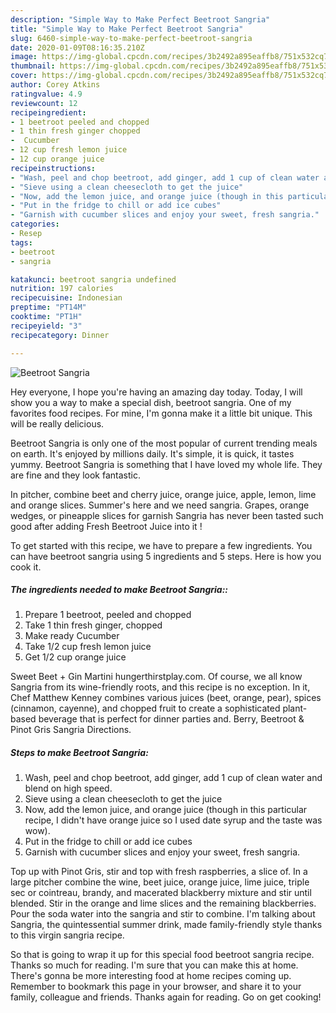 ```yaml
---
description: "Simple Way to Make Perfect Beetroot Sangria"
title: "Simple Way to Make Perfect Beetroot Sangria"
slug: 6460-simple-way-to-make-perfect-beetroot-sangria
date: 2020-01-09T08:16:35.210Z
image: https://img-global.cpcdn.com/recipes/3b2492a895eaffb8/751x532cq70/beetroot-sangria-recipe-main-photo.jpg
thumbnail: https://img-global.cpcdn.com/recipes/3b2492a895eaffb8/751x532cq70/beetroot-sangria-recipe-main-photo.jpg
cover: https://img-global.cpcdn.com/recipes/3b2492a895eaffb8/751x532cq70/beetroot-sangria-recipe-main-photo.jpg
author: Corey Atkins
ratingvalue: 4.9
reviewcount: 12
recipeingredient:
- 1 beetroot peeled and chopped
- 1 thin fresh ginger chopped
-  Cucumber
- 12 cup fresh lemon juice
- 12 cup orange juice
recipeinstructions:
- "Wash, peel and chop beetroot, add ginger, add 1 cup of clean water and blend on high speed."
- "Sieve using a clean cheesecloth to get the juice"
- "Now, add the lemon juice, and orange juice (though in this particular recipe, I didn&#39;t have orange juice so I used date syrup and the taste was wow)."
- "Put in the fridge to chill or add ice cubes"
- "Garnish with cucumber slices and enjoy your sweet, fresh sangria."
categories:
- Resep
tags:
- beetroot
- sangria

katakunci: beetroot sangria undefined
nutrition: 197 calories
recipecuisine: Indonesian
preptime: "PT14M"
cooktime: "PT1H"
recipeyield: "3"
recipecategory: Dinner

---
```



![Beetroot Sangria](https://img-global.cpcdn.com/recipes/3b2492a895eaffb8/751x532cq70/beetroot-sangria-recipe-main-photo.jpg)

Hey everyone, I hope you're having an amazing day today. Today, I will show you a way to make a special dish, beetroot sangria. One of my favorites food recipes. For mine, I'm gonna make it a little bit unique. This will be really delicious.

Beetroot Sangria is only one of the most popular of current trending meals on earth. It's enjoyed by millions daily. It's simple, it is quick, it tastes yummy. Beetroot Sangria is something that I have loved my whole life. They are fine and they look fantastic.

In pitcher, combine beet and cherry juice, orange juice, apple, lemon, lime and orange slices. Summer&#39;s here and we need sangria. Grapes, orange wedges, or pineapple slices for garnish Sangria has never been tasted such good after adding Fresh Beetroot Juice into it !


To get started with this recipe, we have to prepare a few ingredients. You can have beetroot sangria using 5 ingredients and 5 steps. Here is how you cook it.

##### The ingredients needed to make Beetroot Sangria::

1. Prepare 1 beetroot, peeled and chopped
1. Take 1 thin fresh ginger, chopped
1. Make ready  Cucumber
1. Take 1/2 cup fresh lemon juice
1. Get 1/2 cup orange juice


Sweet Beet + Gin Martini hungerthirstplay.com. Of course, we all know Sangria from its wine-friendly roots, and this recipe is no exception. In it, Chef Matthew Kenney combines various juices (beet, orange, pear), spices (cinnamon, cayenne), and chopped fruit to create a sophisticated plant-based beverage that is perfect for dinner parties and. Berry, Beetroot &amp; Pinot Gris Sangria Directions. 

##### Steps to make Beetroot Sangria:

1. Wash, peel and chop beetroot, add ginger, add 1 cup of clean water and blend on high speed.
1. Sieve using a clean cheesecloth to get the juice
1. Now, add the lemon juice, and orange juice (though in this particular recipe, I didn&#39;t have orange juice so I used date syrup and the taste was wow).
1. Put in the fridge to chill or add ice cubes
1. Garnish with cucumber slices and enjoy your sweet, fresh sangria.


Top up with Pinot Gris, stir and top with fresh raspberries, a slice of. In a large pitcher combine the wine, beet juice, orange juice, lime juice, triple sec or cointreau, brandy, and macerated blackberry mixture and stir until blended. Stir in the orange and lime slices and the remaining blackberries. Pour the soda water into the sangria and stir to combine. I&#39;m talking about Sangria, the quintessential summer drink, made family-friendly style thanks to this virgin sangria recipe. 

So that is going to wrap it up for this special food beetroot sangria recipe. Thanks so much for reading. I'm sure that you can make this at home. There's gonna be more interesting food at home recipes coming up. Remember to bookmark this page in your browser, and share it to your family, colleague and friends. Thanks again for reading. Go on get cooking!
